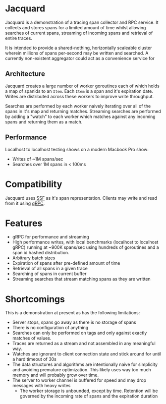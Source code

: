 # Jacquard

Jacquard is a demonstration of a tracing span collector and RPC service. It collects and stores spans for a limited amount of time whilst allowing searches of current spans, streaming of incoming spans and retrieval of entire traces.

It is intended to provide a shared-nothing, horizontally scaleable cluster wherein millions of spans per-second may be written and searched. A currently non-existent aggregator could act as a convenience service for

## Architecture

Jacquard creates a large number of worker goroutines each of which holds a map of spanids to an `Item`. Each `Item` is a span and it's expiration date. Writes are distributed across these workers to improve write throughput.

Searches are performed by each worker naively iterating over all of the spans in it's map and returning matches. Streaming searches are performed by adding a "watch" to each worker which matches against any incoming spans and returning them as a match.

## Performance

Localhost to localhost testing shows on a modern Macbook Pro show:
* Writes of ~1M spans/sec
* Searches over 1M spans in < 100ms

# Compatibility

Jacquard uses [SSF](https://github.com/stripe/veneur/tree/master/ssf) as it's span representation. Clients may write and read from it using [gRPC](https://github.com/gphat/jacquard/blob/master/jacquard.proto).

# Features

* gRPC for performance and streaming
* High performance writes, with local benchmarks (localhost to localhost gRPC) running at ~900K spans/sec using hundreds of goroutines and a span id hashed distribution.
* Arbitrary batch sizes
* Expiration of spans after pre-defined amount of time
* Retrieval of all spans in a given trace
* Searching of spans in current buffer
* Streaming searches that stream matching spans as they are written

# Shortcomings

This is a demonstration at present as has the following limitations:

* Server stops, spans go away as there is no storage of spans
* There is no configuration of anything
* Searches can only be performed on tags and only against exactly matches of values.
* Traces are returned as a stream and not assembled in any meaningful way.
* Watches are ignorant to client connection state and stick around for until a hard timeout of 30s
* The data structures and algorithms are intentionally naive for simplicity and avoiding premature optimization. This likely uses way too much memory and will probably grow over time.
* The server to worker channel is buffered for speed and may drop messages with heavy writes
  * The worker storage is unbounded, except by time. Retention will be governed by the incoming rate of spans and the expiration duration
